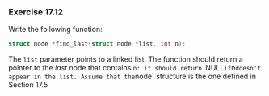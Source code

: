 ### Exercise 17.12

Write the following function:

```c
struct node *find_last(struct node *list, int n);
```

The `list` parameter points to a linked list. The function should return a
pointer to the *last* node that contains `n: it should return `NULL` if `n`
doesn't appear in the list. Assume that the `node` structure is the one defined
in Section 17.5


